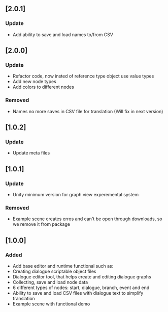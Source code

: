 ## [2.0.1]

### Update

- Add ability to save and load names to/from CSV

## [2.0.0]

### Update

- Refactor code, now insted of reference type object use value types
- Add new node types
- Add colors to different nodes

### Removed

- Names no more saves in CSV file for translation (Will fix in next version) 

## [1.0.2]

### Update

- Update meta files

## [1.0.1]

### Update

- Unity minimum version for graph view experemental system

### Removed

- Example scene creates erros and can't be open through downloads, so we remove it from package

## [1.0.0]

### Added

- Add base editor and runtime functional such as:
- Creating dialogue scriptable object files
- Dialogue editor tool, that helps create and editing dialogue graphs
- Collecting, save and load node data
- 6 different types of nodes: start, dialogue, branch, event and end
- Ability to save and load CSV files with dialogue text to simplify translation
- Example scene with functional demo
